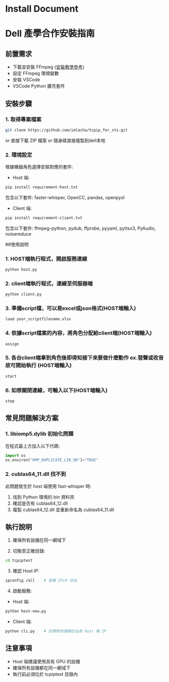 # Install Document

# Dell 產學合作安裝指南

## 前置需求
- 下載並安裝 FFmpeg ([安裝教學參考](https://vocus.cc/article/64701a2cfd897800014daed0))
- 設定 FFmpeg 環境變數
- 安裝 VSCode
- VSCode Python 擴充套件

## 安裝步驟

### 1. 取得專案檔案
```bash
git clone https://github.com/imlacha/tcpip_for_sts.git
```
or 直接下載 ZIP 檔案 or 隨身碟直接複製到dell本地 

### 2. 環境設定
根據機器角色選擇安裝對應的套件:
- Host 端:
```bash
pip install requirement-host.txt
```
包含以下套件:
faster-whisper, 
OpenCC, 
pandas, 
openpyxl

- Client 端:
```bash
pip install requirement-client.txt
```
包含以下套件:
ffmpeg-python, 
pydub, 
ffprobe, 
pyyaml, 
pyttsx3, 
PyAudio, 
noisereduce

##使用說明

### 1. HOST端執行程式，開啟服務連線
```bash
python host.py
```
### 2. client端執行程式，連線至伺服器端
```bash
python client.py
```
### 3. 準備script檔，可以是excel或json格式(HOST端輸入)
```bash
load your_scriptfilename.xlsx
```
### 4. 依據script檔案的內容，將角色分配給client端(HOST端輸入)
```bash
assign
```
### 5. 各台client端拿到角色後即得知接下來要做什麼動作 ex.發聲或收音 故可開始執行 (HOST端輸入)
```bash
start
```
### 6. 如想關閉連線，可輸入以下(HOST端輸入)
```bash
stop
```

## 常見問題解決方案

### 1. libiomp5.dylib 初始化問題
在程式最上方加入以下代碼:
```python
import os
os.environ["KMP_DUPLICATE_LIB_OK"]="TRUE"
```

### 2. cublas64_11.dll 找不到
此問題發生於 host 端使用 fast-whisper 時:
1. 找到 Python 環境的 bin 資料夾
2. 確認是否有 cublas64_12.dll
3. 複製 cublas64_12.dll 並重新命名為 cublas64_11.dll

## 執行說明

1. 確保所有設備在同一網域下

2. 切換至正確目錄:
```bash
cd tcpiptest
```

3. 確認 Host IP:
```bash
ipconfig /all    # 查看 IPv4 位址
```

4. 啟動服務:
- Host 端:
```bash
python host-new.py
```
- Client 端:
```bash
python cli.py    # 記得修改連線位址為 host 端 IP
```

## 注意事項
- Host 端建議使用具有 GPU 的設備
- 確保所有設備都在同一網域下
- 執行前必須位於 tcpiptest 目錄內
